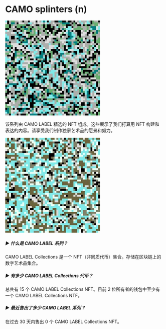 # CAMO splinters (n)

![unnamdsded](unnamdsded.png)

该系列由 CAMO LABEL 精选的 NFT 组成。这些展示了我们打算用 NFT 构建和表达的内容。请享受我们制作独家艺术品的愿景和努力。

![unnamed](unnamed.png)

##### ▶ 什么是 CAMO LABEL 系列？

CAMO LABEL Collections 是一个 NFT（非同质代币）集合。存储在区块链上的数字艺术品集合。

##### ▶ 有多少 CAMO LABEL Collections 代币？

总共有 15 个 CAMO LABEL Collections NFT。目前 2 位所有者的钱包中至少有一个 CAMO LABEL Collections NTF。

##### ▶ 最近售出了多少 CAMO LABEL 系列？

在过去 30 天内售出 0 个 CAMO LABEL Collections NFT。
